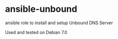 # ansible-unbound
ansible role to install and setup Unbound DNS Server

Used and tested on Debian 7.0
